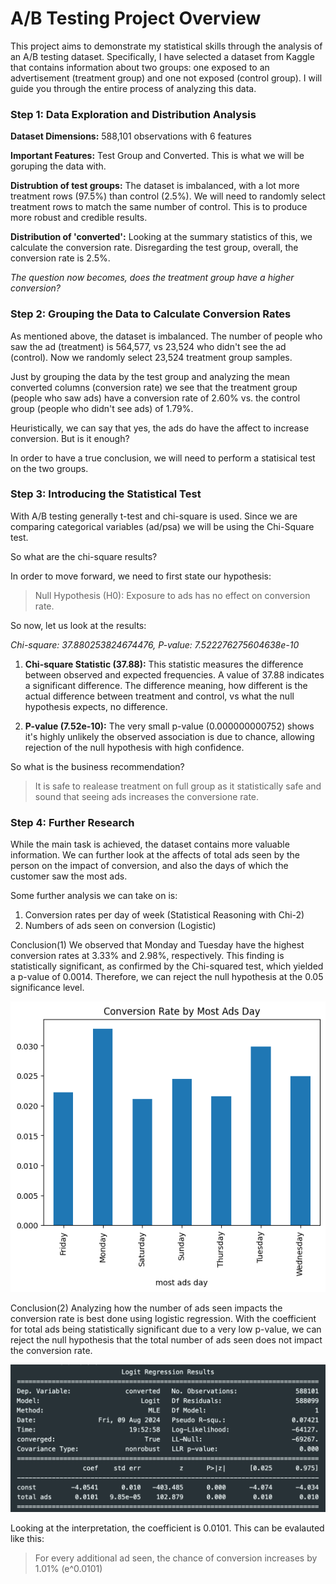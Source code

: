 # A/B Testing Project Overview
This project aims to demonstrate my statistical skills through the analysis of an A/B testing dataset. Specifically, I have selected a dataset from Kaggle that contains information about two groups: one exposed to an advertisement (treatment group) and one not exposed (control group). I will guide you through the entire process of analyzing this data.

### Step 1: Data Exploration and Distribution Analysis

**Dataset Dimensions:** 588,101 observations with 6 features

**Important Features:** Test Group and Converted. This is what we will be goruping the data with. 

**Distrubtion of test groups:** The dataset is imbalanced, with a lot more treatment rows (97.5%) than control (2.5%). We will need to randomly select treatment rows to match the same number of control. This is to produce more robust and credible results. 

**Distribution of 'converted':** Looking at the summary statistics of this, we calculate the conversion rate. Disregarding the test group, overall, the conversion rate is 2.5%. 

*The question now becomes, does the treatment group have a higher conversion?*

### Step 2: Grouping the Data to Calculate Conversion Rates

As mentioned above, the dataset is imbalanced. The number of people who saw the ad (treatment) is 564,577, vs 23,524 who didn't see the ad (control). Now we randomly select 23,524 treatment group samples.

Just by grouping the data by the test group and analyzing the mean converted columns (conversion rate) we see that the treatment group (people who saw ads) have a conversion rate of 2.60% vs. the control group (people who didn't see ads) of 1.79%. 

Heuristically, we can say that yes, the ads do have the affect to increase conversion. But is it enough? 

In order to have a true conclusion, we will need to perform a statisical test on the two groups. 

### Step 3: Introducing the Statistical Test

With A/B testing generally t-test and chi-square is used. Since we are comparing categorical variables (ad/psa) we will be using the Chi-Square test. 

So what are the chi-square results? 

In order to move forward, we need to first state our hypothesis:

>Null Hypothesis (H0): Exposure to ads has no effect on conversion rate. 

So now, let us look at the results:

*Chi-square: 37.880253824674476, P-value: 7.522276275604638e-10*

1. **Chi-square Statistic (37.88):** This statistic measures the difference between observed and expected frequencies. A value of 37.88 indicates a significant difference. The difference meaning, how different is the actual difference between treatment and control, vs what the null hypothesis expects, no difference. 

2. **P-value (7.52e-10):** The very small p-value (0.000000000752) shows it's highly unlikely the observed association is due to chance, allowing rejection of the null hypothesis with high confidence.

So what is the business recommendation? 

> It is safe to realease treatment on full group as it statistically safe and sound that seeing ads increases the conversione rate. 

### Step 4: Further Research 

While the main task is achieved, the dataset contains more valuable information. We can further look at the affects of total ads seen by the person on the impact of conversion, and also the days of which the customer saw the most ads. 

Some further analysis we can take on is: 
1. Conversion rates per day of week (Statistical Reasoning with Chi-2)
2. Numbers of ads seen on conversion (Logistic)


Conclusion(1)
We observed that Monday and Tuesday have the highest conversion rates at 3.33% and 2.98%, respectively. This finding is statistically significant, as confirmed by the Chi-squared test, which yielded a p-value of 0.0014. Therefore, we can reject the null hypothesis at the 0.05 significance level.

![plot](./assets/week_days.png)

Conclusion(2)
Analyzing how the number of ads seen impacts the conversion rate is best done using logistic regression. With the coefficient for total ads being statistically significant due to a very low p-value, we can reject the null hypothesis that the total number of ads seen does not impact the conversion rate.

![plot](./assets/logistic.png)


Looking at the interpretation, the coefficient is 0.0101. This can be evalauted like this: 

> For every additional ad seen, the chance of conversion increases by 1.01% (e^0.0101)